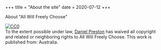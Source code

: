 +++
title = "About the site"
date = 2020-07-12
+++

About "All Will Freely Choose"



<p xmlns:dct="http://purl.org/dc/terms/" xmlns:vcard="http://www.w3.org/2001/vcard-rdf/3.0#">
  <a rel="license" href="http://creativecommons.org/publicdomain/zero/1.0/">
    <img src="http://i.creativecommons.org/p/zero/1.0/88x31.png" style="border-style: none;" alt="CC0" />
  </a>
  <br />
  To the extent possible under law,
  <a rel="dct:publisher" href="https://allwillfreelychoose.com"><span property="dct:title">Daniel Preston</span></a> has waived all copyright and related or neighboring rights to <span property="dct:title">All Will Freely Choose</span>.
  This work is published from: <span property="vcard:Country" datatype="dct:ISO3166" content="AU" about="https://allwillfreelychoose.com"> Australia</span>.
</p>
